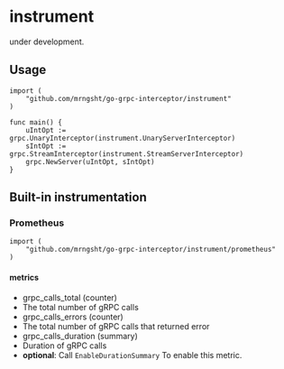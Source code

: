# instrument

under development.

## Usage

```golang
import (
	"github.com/mrngsht/go-grpc-interceptor/instrument"
)

func main() {
	uIntOpt := grpc.UnaryInterceptor(instrument.UnaryServerInterceptor)
	sIntOpt := grpc.StreamInterceptor(instrument.StreamServerInterceptor)
	grpc.NewServer(uIntOpt, sIntOpt)
}
```

## Built-in instrumentation

### Prometheus

```golang
import (
	"github.com/mrngsht/go-grpc-interceptor/instrument/prometheus"
)
```

#### metrics

- grpc_calls_total (counter)
 - The total number of gRPC calls 
- grpc_calls_errors  (counter)
 - The total number of gRPC calls that returned error
- grpc_calls_duration (summary)
 - Duration of gRPC calls
 - **optional**: Call `EnableDurationSummary` To enable this metric.

